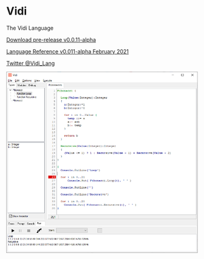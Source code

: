 # Vidi
The Vidi Language

[Download pre-release v0.0.11-alpha](releases/tag/v0.0.11-alpha)

[Language Reference v0.011-alpha February 2021](documentation/Vidi_Language_Reference.md)

[Twitter @Vidi_Lang](https://twitter.com/Vidi_Lang)

![Vidi IDE](documentation/images/fibonacci.png "Vidi IDE Example")

